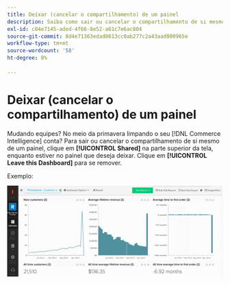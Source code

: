 ```yaml
---
title: Deixar (cancelar o compartilhamento) de um painel
description: Saiba como sair ou cancelar o compartilhamento de si mesmo em um painel.
exl-id: c84e7145-aded-4f66-8e52-a61c7e6ac804
source-git-commit: 8d4e71363edad0613cc0ab277c2a43aad000965e
workflow-type: tm+mt
source-wordcount: '58'
ht-degree: 0%

---
```


# Deixar (cancelar o compartilhamento) de um painel

Mudando equipes? No meio da primavera limpando o seu [!DNL Commerce Intelligence] conta? Para sair ou cancelar o compartilhamento de si mesmo de um painel, clique em **[!UICONTROL Shared]** na parte superior da tela, enquanto estiver no painel que deseja deixar. Clique em **[!UICONTROL Leave this Dashboard]** para se remover.

Exemplo:

![sair do painel](../../assets/Leave_Dashboard.gif)
